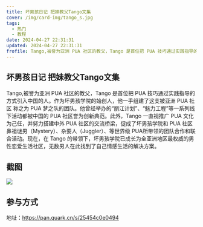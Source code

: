 ```yaml
---
title: 坏男孩日记 把妹教父Tango文集
cover: /img/card-img/tango_s.jpg
tags:
  - 热门
  - 教程
date: 2024-04-27 22:31:31
updated: 2024-04-27 22:31:31
frofile: Tango,被誉为亚洲 PUA 社区的教父，Tango 是首位把 PUA 技巧通过实践指导的方式引入中国的人
---
```


## 坏男孩日记 把妹教父Tango文集

Tango,被誉为亚洲 PUA 社区的教父，Tango 是首位把 PUA 技巧通过实践指导的方式引入中国的人。作为坏男孩学院的始创人，他一手组建了这支被亚洲 PUA 社区 称之为 PUA 梦之队的团队。他曾经举办的“丽江计划”、“魅力工程”等一系列线下活动都被中国的 PUA 社区誉为创新典范。此外，Tango 一直视推广 PUA 文化为己任，并努力搭建中外 PUA 社区的交流桥梁，促成了坏男孩学院和 PUA 社区鼻祖谜男（Mystery）、杂耍人（Juggler）、等世界级 PUA所带领的团队合作和联合活动。现在，在 Tango 的带领下，坏男孩学院已成长为全亚洲地区最权威的男性恋爱生活社区，无数男人在此找到了自己情感生活的解决方案。

## 截图

![](/img/card-img/tango.png)

## 参与方式

地址：https://pan.quark.cn/s/25454c0e0494
